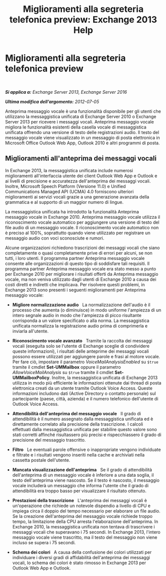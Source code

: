 ﻿---
title: 'Miglioramenti alla segreteria telefonica preview: Exchange 2013 Help'
TOCTitle: Miglioramenti alla segreteria telefonica preview
ms:assetid: 1fcccec1-4edc-40b8-948c-111647d7d770
ms:mtpsurl: https://technet.microsoft.com/it-it/library/JJ150501(v=EXCHG.150)
ms:contentKeyID: 50480205
ms.date: 05/22/2018
mtps_version: v=EXCHG.150
ms.translationtype: MT
---

# Miglioramenti alla segreteria telefonica preview

 

_**Si applica a:** Exchange Server 2013, Exchange Server 2016_

_**Ultima modifica dell'argomento:** 2012-07-05_

Anteprima messaggio vocale è una funzionalità disponibile per gli utenti che utilizzano la messaggistica unificata di Exchange Server 2010 o Exchange Server 2013 per ricevere i messaggi vocali. Anteprima messaggio vocale migliora le funzionalità esistenti della casella vocale di messaggistica unificata offrendo una versione di testo delle registrazioni audio. Il testo del messaggio vocale viene visualizzato in un messaggio di posta elettronica in Microsoft Office Outlook Web App, Outlook 2010 e altri programmi di posta.

## Miglioramenti all'anteprima dei messaggi vocali

In Exchange 2013, la messaggistica unificata include numerosi miglioramenti all'interfaccia utente dei client Outlook Web App e Outlook e ai livelli di precisione e accuratezza dell'anteprima dei messaggi vocali. Inoltre, Microsoft Speech Platform (Versione 11.0) e Unified Communications Managed API (UCMA) 4.0 forniscono ulteriori miglioramenti ai servizi vocali grazie a una generazione avanzata della grammatica e al supporto di un maggior numero di lingue.

La messaggistica unificata ha introdotto la funzionalità Anteprima messaggio vocale in Exchange 2010. Anteprima messaggio vocale utilizza il riconoscimento vocale automatico per aggiungere una versione di testo del file audio di un messaggio vocale. Il riconoscimento vocale automatico non è preciso al 100%, soprattutto quando viene utilizzato per registrare un messaggio audio con voci sconosciute e rumori.

Alcune organizzazioni richiedono trascrizioni dei messaggi vocali che siano completamente o quasi completamente prive di errori per alcuni, se non tutti, i loro utenti. Il programma partner Anteprima messaggio vocale consente alle organizzazioni di questo tipo di soddisfare tali requisiti. Il programma partner Anteprima messaggio vocale era stato messo a punto per Exchange 2010 per migliorare i risultati offerti da Anteprima messaggio vocale, ma non veniva utilizzato dagli utenti di Exchange 2010 a causa dei costi diretti e indiretti che implicava. Per risolvere questi problemi, in Exchange 2013 sono presenti i seguenti miglioramenti per Anteprima messaggio vocale:

  - **Migliore normalizzazione audio**   La normalizzazione dell'audio è il processo che aumenta (o diminuisce) in modo uniforme l'ampiezza di un intero segnale audio in modo che l'ampiezza di picco risultante corrisponda a un valore specificato o alla norma. La messaggistica unificata normalizza la registrazione audio prima di comprimerla e inviarla all'utente.

  - **Riconoscimento vocale avanzato**   Tramite la raccolta dei messaggi vocali (eseguita solo se l'utente di Exchange sceglie di condividere queste informazioni), i risultati delle anteprime dei messaggi vocali possono essere utilizzati per aggiungere parole e frasi al motore vocale. Per fare ciò, impostare il parametro *VoiceMailAnalysisEnabled* su `$true` tramite il cmdlet **Set-UMMailbox** oppure il parametro *AllowVoiceMailAnalysis* su `$true` tramite il cmdlet **Set-UMMailboxPolicy**. Inoltre, la messaggistica unificata di Exchange 2013 utilizza in modo più efficiente le informazioni ottenute dai thread di posta elettronica creati da un utente tramite Outlook Voice Access. Queste informazioni includono dati (Active Directory o contatto personale) sul partecipante (paese, città, azienda) e il numero telefonico dell'utente di Outlook Voice Access.

  - **Attendibilità dell'anteprima del messaggio vocale**   Il grado di attendibilità è il numero assegnato dalla messaggistica unificata ed è direttamente correlato alla precisione della trascrizione. I calcoli effettuati dalla messaggistica unificata per stabilire questo valore sono stati corretti affinché risultassero più precisi e rispecchiassero il grado di precisione del messaggio trascritto.

  - **Filtro**   Le eventuali parole offensive o inappropriate vengono individuate e filtrate e i risultati vengono inseriti nella cache e archiviati nella cassetta postale dell'utente.

  - **Mancata visualizzazione dell'anteprima**   Se il grado di attendibilità dell'anteprima di un messaggio vocale è inferiore a una data soglia, il testo dell'anteprima viene nascosto. Se il testo è nascosto, il messaggio vocale includerà un messaggio che informa l'utente che il grado di attendibilità era troppo basso per visualizzare il risultato ottenuto.

  - **Prestazioni della trascrizione**   L'anteprima dei messaggi vocali è un'operazione che richiede un notevole dispendio a livello di CPU e impiega circa il doppio del tempo necessario per elaborare un file audio. Se la creazione dell'anteprima del messaggio vocale richiede troppo tempo, la limitazione della CPU arresta l'elaborazione dell'anteprima. In Exchange 2010, la messaggistica unificata non tentava di trascrivere i messaggi vocali che superavano i 75 secondi. In Exchange 2013, l'intero messaggio vocale viene trascritto, ma il testo del messaggio non viene incluso se supera i 75 secondi.

  - **Schema dei colori**   A causa della confusione dei colori utilizzati per individuare i diversi gradi di affidabilità dell'anteprima dei messaggi vocali, lo schema dei colori è stato rimosso in Exchange 2013 per Outlook Web App e Outlook.

